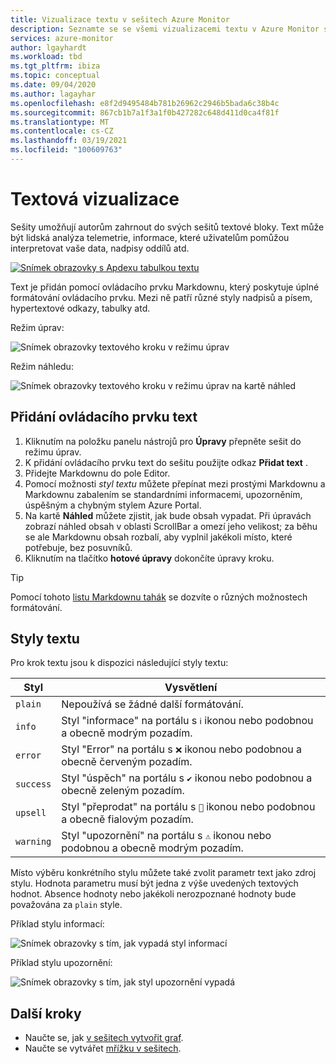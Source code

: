 ```yaml
---
title: Vizualizace textu v sešitech Azure Monitor
description: Seznamte se se všemi vizualizacemi textu v Azure Monitor sešitu.
services: azure-monitor
author: lgayhardt
ms.workload: tbd
ms.tgt_pltfrm: ibiza
ms.topic: conceptual
ms.date: 09/04/2020
ms.author: lagayhar
ms.openlocfilehash: e8f2d9495484b781b26962c2946b5bada6c38b4c
ms.sourcegitcommit: 867cb1b7a1f3a1f0b427282c648d411d0ca4f81f
ms.translationtype: MT
ms.contentlocale: cs-CZ
ms.lasthandoff: 03/19/2021
ms.locfileid: "100609763"
---
```

# <a name="text-visualizations"></a>Textová vizualizace

Sešity umožňují autorům zahrnout do svých sešitů textové bloky. Text může být lidská analýza telemetrie, informace, které uživatelům pomůžou interpretovat vaše data, nadpisy oddílů atd.

[![Snímek obrazovky s Apdexu tabulkou textu](./media/workbooks-text-visualizations/apdex.png)](./media/workbooks-text-visualizations/apdex.png#lightbox)

Text je přidán pomocí ovládacího prvku Markdownu, který poskytuje úplné formátování ovládacího prvku. Mezi ně patří různé styly nadpisů a písem, hypertextové odkazy, tabulky atd.

Režim úprav:

![Snímek obrazovky textového kroku v režimu úprav](./media/workbooks-text-visualizations/text-edit-mode.png)

Režim náhledu:

![Snímek obrazovky textového kroku v režimu úprav na kartě náhled](./media/workbooks-text-visualizations/text-edit-mode-preview.png)

## <a name="add-a-text-control"></a>Přidání ovládacího prvku text

1. Kliknutím na položku panelu nástrojů pro **Úpravy** přepněte sešit do režimu úprav.
2. K přidání ovládacího prvku text do sešitu použijte odkaz **Přidat text** .
3. Přidejte Markdownu do pole Editor.
4. Pomocí možnosti *styl textu* můžete přepínat mezi prostými Markdownu a Markdownu zabalením se standardními informacemi, upozorněním, úspěšným a chybným stylem Azure Portal.
5. Na kartě **Náhled** můžete zjistit, jak bude obsah vypadat. Při úpravách zobrazí náhled obsah v oblasti ScrollBar a omezí jeho velikost; za běhu se ale Markdownu obsah rozbalí, aby vyplnil jakékoli místo, které potřebuje, bez posuvníků.
6. Kliknutím na tlačítko **hotové úpravy** dokončíte úpravy kroku.

> [!TIP]
> Pomocí tohoto [listu Markdownu tahák](https://github.com/adam-p/markdown-here/wiki/Markdown-Cheatsheet) se dozvíte o různých možnostech formátování.

## <a name="text-styles"></a>Styly textu

Pro krok textu jsou k dispozici následující styly textu:

| Styl     | Vysvětlení                                                                               |
|-----------|-------------------------------------------------------------------------------------------|
| `plain`   | Nepoužívá se žádné další formátování.                                                      |
| `info`    | Styl "informace" na portálu s  `ℹ` ikonou nebo podobnou a obecně modrým pozadím.      |
| `error`   | Styl "Error" na portálu s `❌` ikonou nebo podobnou a obecně červeným pozadím.     |
| `success` | Styl "úspěch" na portálu s `✔` ikonou nebo podobnou a obecně zeleným pozadím.  |
| `upsell`  | Styl "přeprodat" na portálu s `🚀` ikonou nebo podobnou a obecně fialovým pozadím. |
| `warning` | Styl "upozornění" na portálu s `⚠` ikonou nebo podobnou a obecně modrým pozadím.   |

Místo výběru konkrétního stylu můžete také zvolit parametr text jako zdroj stylu. Hodnota parametru musí být jedna z výše uvedených textových hodnot. Absence hodnoty nebo jakékoli nerozpoznané hodnoty bude považována za `plain` style.

Příklad stylu informací:

![Snímek obrazovky s tím, jak vypadá styl informací](./media/workbooks-text-visualizations/text-preview-info-style.png)

Příklad stylu upozornění:

![Snímek obrazovky s tím, jak styl upozornění vypadá](./media/workbooks-text-visualizations/text-warning-style.png)

## <a name="next-steps"></a>Další kroky

* Naučte se, jak [v sešitech vytvořit graf](workbooks-chart-visualizations.md).
* Naučte se vytvářet [mřížku v sešitech](workbooks-grid-visualizations.md).
